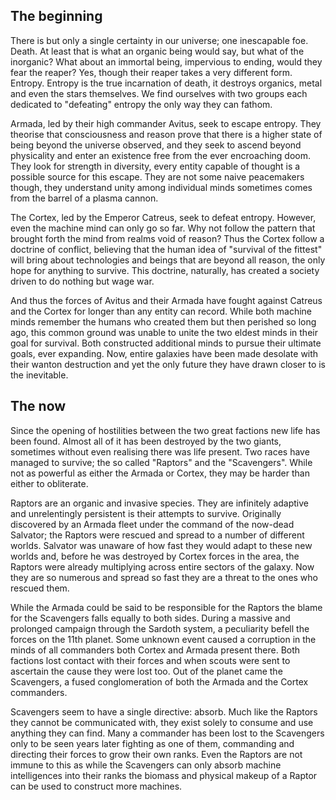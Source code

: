 ## The beginning
There is but only a single certainty in our universe; one inescapable foe. Death. At least that is what an organic being would say, but what of the inorganic? What about an immortal being, impervious to ending, would they fear the reaper? Yes, though their reaper takes a very different form. Entropy. Entropy is the true incarnation of death, it destroys organics, metal and even the stars themselves. We find ourselves with two groups each dedicated to "defeating" entropy the only way they can fathom.

Armada, led by their high commander Avitus, seek to escape entropy. They theorise that consciousness and reason prove that there is a higher state of being beyond the universe observed, and they seek to ascend beyond physicality and enter an existence free from the ever encroaching doom. They look for strength in diversity, every entity capable of thought is a possible source for this escape. They are not some naive peacemakers though, they understand unity among individual minds sometimes comes from the barrel of a plasma cannon.

The Cortex, led by the Emperor Catreus, seek to defeat entropy. However, even the machine mind can only go so far. Why not follow the pattern that brought forth the mind from realms void of reason? Thus the Cortex follow a doctrine of conflict, believing that the human idea of "survival of the fittest" will bring about technologies and beings that are beyond all reason, the only hope for anything to survive. This doctrine, naturally, has created a society driven to do nothing but wage war.

And thus the forces of Avitus and their Armada have fought against Catreus and the Cortex for longer than any entity can record. While both machine minds remember the humans who created them but then perished so long ago, this common ground was unable to unite the two eldest minds in their goal for survival. Both constructed additional minds to pursue their ultimate goals, ever expanding. Now, entire galaxies have been made desolate with their wanton destruction and yet the only future they have drawn closer to is the inevitable.

## The now
Since the opening of hostilities between the two great factions new life has been found. Almost all of it has been destroyed by the two giants, sometimes without even realising there was life present. Two races have managed to survive; the so called "Raptors" and the "Scavengers". While not as powerful as either the Armada or Cortex, they may be harder than either to obliterate.

Raptors are an organic and invasive species. They are infinitely adaptive and unrelentingly persistent is their attempts to survive. Originally discovered by an Armada fleet under the command of the now-dead Salvator; the Raptors were rescued and spread to a number of different worlds. Salvator was unaware of how fast they would adapt to these new worlds and, before he was destroyed by Cortex forces in the area, the Raptors were already multiplying across entire sectors of the galaxy. Now they are so numerous and spread so fast they are a threat to the ones who rescued them.

While the Armada could be said to be responsible for the Raptors the blame for the Scavengers falls equally to both sides. During a massive and prolonged campaign through the Sardoth system, a peculiarity befell the forces on the 11th planet. Some unknown event caused a corruption in the minds of all commanders both Cortex and Armada present there. Both factions lost contact with their forces and when scouts were sent to ascertain the cause they were lost too. Out of the planet came the Scavengers, a fused conglomeration of both the Armada and the Cortex commanders.

Scavengers seem to have a single directive: absorb. Much like the Raptors they cannot be communicated with, they exist solely to consume and use anything they can find. Many a commander has been lost to the Scavengers only to be seen years later fighting as one of them, commanding and directing their forces to grow their own ranks. Even the Raptors are not immune to this as while the Scavengers can only absorb machine intelligences into their ranks the biomass and physical makeup of a Raptor can be used to construct more machines.
